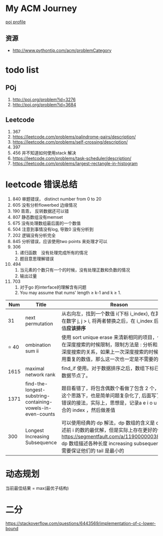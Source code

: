 # My ACM Journey
[poj profile](http://poj.org/userstatus?user_id=huxueshiOne)


## 资源
- http://www.pythontip.com/acm/problemCategory


# todo list
## POj
1. http://poj.org/problem?id=3276
2. http://poj.org/problem?id=3684
## Leetcode
1. 367
2. https://leetcode.com/problems/palindrome-pairs/description/
3. https://leetcode.com/problems/self-crossing/description/
4. 397
5. 456 并不知道如何使用stack 解决
1. https://leetcode.com/problems/task-scheduler/description/ 
2. https://leetcode.com/problems/largest-rectangle-in-histogram


# leetcode 错误总结
1. 840 审题错误， distinct number from 0 to 20
2. 605 没有分析flowerbed 边缘情况
2. 190 乖乖， 反转数据还可以错
3. 807 静态数组没有memset
4. 675 没有处理数组最后面的一个数值
5. 504 注意到事情没有log, 导致0 没有分析到
6. 202 逻辑没有分析完全
7. 845 分析错误，应该使用two points 来处理才可以
8. 306
    1. 递归函数　没有处理完成所有的情况
    2. 题目意思理解错误
9. 494
    1. 当元素的个数只有一个的时候，没有处理正数和负数的情况
    2. 输出过量
10. 703
    1. 对于go 的interface的理解含有问题
    2. You may assume that nums' length ≥ k-1 and k ≥ 1.


| Num | Title             | Reason                                                                                                                                |
|-----|-------------------|---------------------------------------------------------------------------------------------------------------------------------------|
| 31  | next permutation  | 从右向左，找到一个数值 i(下标 i_index), 在其右边存在数字 j, j > i, 将两者替换之后，在 i_index 后面的数值**应该排序**                  |
| :star: 40  | ombination sum ii | 使用 sort unique erase 来清新相同的项目，但是可以在深度搜索的时候限制，限制方法是 : 分析和上一次深度搜索的关系，如果上一次深度搜索的时候没有使用重复的数值，那么这一次也一定是不需要的 |
| 1615| maximal network rank| find_if 使用。对于数据排序之后，数组下标已经不是数据节点了。 |
| 1371| find-the-longest-substring-containing-vowels-in-even-counts|题目看错了，将包含偶数个看做了包含 2 个，即使在这个思路下，也是简单问题复杂化了, 后面写了好几种错误的接法，实际上，思想是，记录a e i o u 数量组合的 index ，然后做差值|
| 300| Longest Increasing Subsequence | 可以使用经典的 dp 解法，dp 数组的含义是 dp[i] 描述前 i 的数的最优解，但是实际上存在更好的做法 https://segmentfault.com/a/1190000003819886, dp 数组描述各种长度 increasing subsequent，并且需要保证他们的 tail 是最小的|

# 动态规划
当前最佳结果 = max(最优子结构)

# 二分
https://stackoverflow.com/questions/6443569/implementation-of-c-lower-bound
